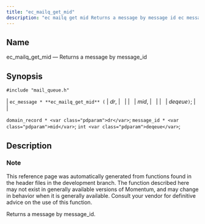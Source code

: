 ```yaml
---
title: "ec_mailq_get_mid"
description: "ec mailq get mid Returns a message by message id ec message ec mailq get mid dr mid deqeue domain record dr message id mid int deqeue This reference page was automatically generated from functions found in the header files in the development branch The function described here may not..."
---
```


<a name="apis.ec_mailq_get_mid"></a> 
## Name

ec_mailq_get_mid — Returns a message by message_id

## Synopsis

`#include "mail_queue.h"`

| `ec_message * **ec_mailq_get_mid** (` | <var class="pdparam">dr</var>, |   |
|   | <var class="pdparam">mid</var>, |   |
|   | <var class="pdparam">deqeue</var>`)`; |   |

`domain_record * <var class="pdparam">dr</var>`;
`message_id * <var class="pdparam">mid</var>`;
`int <var class="pdparam">deqeue</var>`;<a name="idp54423184"></a> 
## Description

### Note

This reference page was automatically generated from functions found in the header files in the development branch. The function described here may not exist in generally available versions of Momentum, and may change in behavior when it is generally available. Consult your vendor for definitive advice on the use of this function.

Returns a message by message_id.